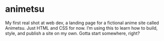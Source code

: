 # animetsu

My first real shot at web dev, a landing page for a fictional anime site called Animetsu. Just HTML and CSS for now. I’m using this to learn how to build, style, and publish a site on my own. Gotta start somewhere, right?
